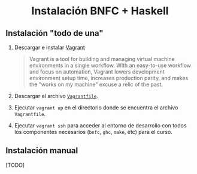 <h1 align="center">Instalación BNFC + Haskell</h1>

## Instalación "todo de una"

1. Descargar e instalar [Vagrant](https://www.vagrantup.com/downloads.html)
    > Vagrant is a tool for building and managing virtual machine environments in a single workflow. With an easy-to-use workflow and focus on automation, Vagrant lowers development environment setup time, increases production parity, and makes the "works on my machine" excuse a relic of the past.
    
2. Descargar el archivo [`Vagrantfile`](https://raw.githubusercontent.com/agurodriguez/ort-ingdesoft-ldp/master/extras/instalacion-bnfc/Vagrantfile).

3. Ejecutar `vagrant up` en el directorio donde se encuentra el archivo `Vagrantfile`.

4. Ejecutar `vagrant ssh` para acceder al entorno de desarrollo con todos los componentes necesarios (`bnfc`, `ghc`, `make`, etc) para el curso.

## Instalación manual

[TODO]
